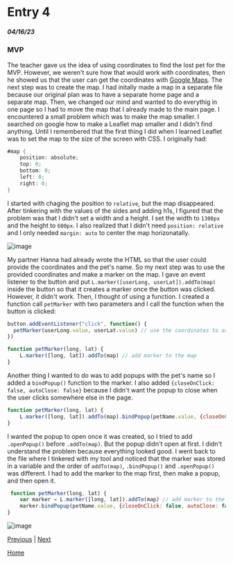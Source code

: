 # Entry 4
##### 04/16/23

### MVP

The teacher gave us the idea of using coordinates to find the lost pet for the MVP. However, we weren't sure how that would work with coordinates, then he showed us that the user can get the coordinates with [Google Maps](https://www.google.com/maps). The next step was to create the map. I had initally made a map in a separate file because our original plan was to have a separate home page and a separate map. Then, we changed our mind and wanted to do everythig in one page so I had to move the map that I already made to the main page. I encountered a small problem which was to make the map smaller. I searched on google how to make a Leaflet map smaller and I didn't find anything. Until I remembered that the first thing I did when I learned Leaflet was to set the map to the size of the screen with CSS. I originally had:

```cs
#map {
    position: absolute;
    top: 0;
    bottom: 0;
    left: 0;
    right: 0;
}
```

I started with chaging the position to `relative`, but the map disappeared. After tinkering with the values of the sides and adding h1s, I figured that the problem was that I didn't set a width and a height. I set the  width to `1300px` and the height to `600px`. I also realized that I didn't need `position: relative` and I only needed `margin: auto` to center the map horizonatally.

![image](https://user-images.githubusercontent.com/91745172/232341985-1cafe1dc-434d-4270-8d8f-83c06a6c41bf.png)

My partner Hanna had already wrote the HTML so that the user could provide the coordinates and the pet's name. So my next step was to use the provided coordinates and make a marker on the map. I gave an event listener to the button and put `L.marker([userLong, userLat]).addTo(map)` inside the button so that it creates a marker once the button was clicked. However, it didn't work. Then, I thought of using a function. I created a function call `petMarker` with two parameters and I call the function when the button is clicked:

```js
button.addEventListener("click", function() {
  petMarker(userLong.value, userLat.value) // use the coordinates to add a marker to the map
})

function petMarker(long, lat) {
    L.marker([long, lat]).addTo(map) // add marker to the map
}
```

Another thing I wanted to do was to add popups with the pet's name so I added a `bindPopup()` function to the marker. I also added `{closeOnClick: false, autoClose: false}` because I didn't want the popup to close when the user clicks somewhere else in the page. 

```js
function petMarker(long, lat) {
    L.marker([long, lat]).addTo(map).bindPopup(petName.value, {closeOnClick: false, autoClose: false}).addTo(map) // add marker and popup to the map
}
```

I wanted the popup to open once it was created, so I tried to add `.openPopup()` before `.addTo(map)`. But the popup didn't open at first. I didn't understand the problem because everything looked good. I went back to the file where I tinkered with my tool and noticed that the marker was stored in a variable and the order of `addTo(map)`, `.bindPopup()` and `.openPopup()` was different. I had to add the marker to the map first, then make a popup, and then open it. 

```js
 function petMarker(long, lat) {
    var marker = L.marker([long, lat]).addTo(map) // add marker to the map
    marker.bindPopup(petName.value, {closeOnClick: false, autoClose: false}).openPopup() // add pet name to the marker and make sure it's open
}
```

![image](https://user-images.githubusercontent.com/91745172/232342048-d72ac545-0afa-477a-9d8f-9dad49e48ccd.png)



[Previous](entry03.md) | [Next](entry05.md)

[Home](../README.md)
